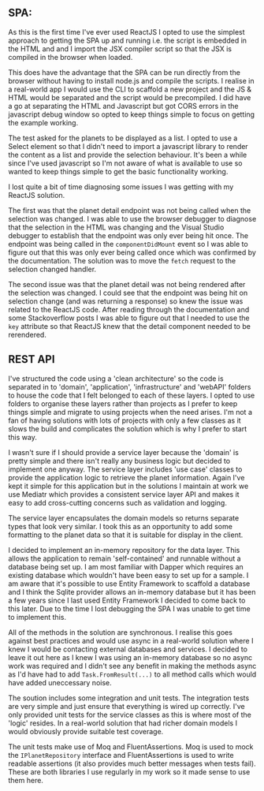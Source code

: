 
## SPA:

As this is the first time I've ever used ReactJS I opted to use the simplest approach to getting the SPA
up and running i.e. the script is embedded in the HTML and and I import the JSX compiler script so that
the JSX is compiled in the browser when loaded.

This does have the advantage that the SPA can be run directly from the browser without having to install
node.js and compile the scripts. I realise in a real-world app I would use the CLI to scaffold a new project
and the JS & HTML would be separated and the script would be precompiled. I did have a go at separating the
HTML and Javascript but got CORS errors in the javascript debug window so opted to keep things simple to
focus on getting the example working.

The test asked for the planets to be displayed as a list. I opted to use a Select element so that I didn't
need to import a javascript library to render the content as a list and provide the selection behaviour. It's
been a while since I've used javascript so I'm not aware of what is available to use so wanted to keep things
simple to get the basic functionality working.

I lost quite a bit of time diagnosing some issues I was getting with my ReactJS solution.

The first was that the planet detail endpoint was not being called when the selection was changed. I was
able to use the browser debugger to diagnose that the selection in the HTML was changing and the Visual
Studio debugger to establish that the endpoint was only ever being hit once. The endpoint was being called
in the `componentDidMount` event so I was able to figure out that this was only ever being called once which
was confirmed by the documentation. The solution was to move the `fetch` request to the selection changed
handler.

The second issue was that the planet detail was not being rendered after the selection was changed. I could
see that the endpoint was being hit on selection change (and was returning a response) so knew the issue was
related to the ReactJS code. After reading through the documentation and some Stackoverflow posts I was able
to figure out that I needed to use the `key` attribute so that ReactJS knew that the detail component needed
to be rerendered.

## REST API

I've structured the code using a 'clean architecture' so the code is separated in to 'domain', 'application',
'infrastructure' and 'webAPI' folders to house the code that I felt belonged to each of these layers. I opted to
use folders to organise these layers rather than projects as I prefer to keep things simple and migrate to using
projects when the need arises. I'm not a fan of having solutions with lots of projects with only a few classes as
it slows the build and complicates the solution which is why I prefer to start this way.

I wasn't sure if I should provide a service layer because the 'domain' is pretty simple and there isn't really any
business logic but decided to implement one anyway. The service layer includes 'use case' classes to provide the
application logic to retrieve the planet information. Again I've kept it simple for this application but in the
solutions I maintain at work we use Mediatr which provides a consistent service layer API and makes it easy to add
cross-cutting concerns such as validation and logging.

The service layer encapsulates the domain models so returns separate types that look very similar. I took this as
an opportunity to add some formatting to the planet data so that it is suitable for display in the client.

I decided to implement an in-memory repository for the data layer. This allows the application to remain
'self-contained' and runnable without a database being set up. I am most familiar with Dapper which requires
an existing database which wouldn't have been easy to set up for a sample. I am aware that it's possible to use
Entity Framework to scaffold a database and I think the Sqlite provider allows an in-memory database but it has
been a few years since I last used Entity Framework I decided to come back to this later. Due to the time I lost
debugging the SPA I was unable to get time to implement this.

All of the methods in the solution are synchronous. I realise this goes against best practices and would use async
in a real-world solution where I knew I would be contacting external databases and services. I decided to leave it
out here as I knew I was using an in-memory database so no async work was required and I didn't see any benefit in
making the methods async as I'd have had to add `Task.FromResult(...)` to all method calls which would have added
uneccessary noise.

The soution includes some integration and unit tests. The integration tests are very simple and just ensure that
everything is wired up correctly. I've only provided unit tests for the service classes as this is where most of
the 'logic' resides. In a real-world solution that had richer domain models I would obviously provide suitable test
coverage.

The unit tests make use of Moq and FluentAssertions. Moq is used to mock the `IPlanetRepository` interface and
FluentAssertions is used to write readable assertions (it also provides much better messages when tests fail). These
are both libraries I use regularly in my work so it made sense to use them here.